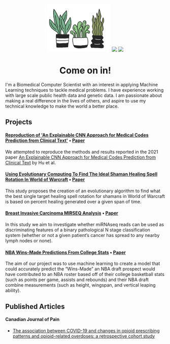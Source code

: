 
<div id="header" align="center">
  <img src="plants_rotated.gif" width="200"/>
  <img src="https://media.giphy.com/media/YYQ6sw8jt2HRxX4uVi/giphy.gif" width="200"/>
  <img src="https://media.giphy.com/media/n5KTUA0UTJxMVsMFoK/giphy.gif" width="200"/>
</div>

<h1 align="center">
  Come on in!
</h1>

I'm a Biomedical Computer Scientist with an interest in applying Machine Learning techniques to tackle medical problems. I have experience working with large scale public health data and genetic data. I am passionate about making a real difference in the lives of others, and aspire to use my technical knowledge to make the world a better place.

## Projects
#### [Reproduction of 'An Explainable CNN Approach for Medical Codes Prediction from Clinical Text'](https://github.com/Alan-Dimitriev/ReproducabilityStudyExplainableCNNs)  •  [Paper](https://github.com/Alan-Dimitriev/ReproducabilityStudyExplainableCNNs/blob/main/Report_Final.pdf)

We attempted to reproduce the methods and results reported in the 2021 paper [An Explainable CNN Approach for Medical Codes Prediction from Clinical Text](https://doi.org/10.1186/s12911-021-01615-6) by Hu et al.

#### [Using Evolutionary Computing To Find The Ideal Shaman Healing Spell Rotation In World of Warcraft](https://github.com/Alan-Dimitriev/EvolutionaryComputingWoWShaman)  •  [Paper](https://github.com/Alan-Dimitriev/EvolutionaryComputingWoWShaman/blob/main/CISC_851_FINAL_PROJECT.pdf)

This study proposes the creation of an evolutionary algorithm to find what the best single target healing spell rotation for shamans in World of Warcraft is based on percent healing generated over a given span of time.

#### [Breast Invasive Carcinoma MIRSEQ Analysis](https://github.com/Alan-Dimitriev/BICMA)  •  [Paper](https://github.com/Alan-Dimitriev/BICMA/blob/main/Breast_Invasive_Carcinoma_MIRSEQ_Analysis.pdf)
In this study we aim to investigate whether miRNAseq reads can be used as discriminating features of a binary pathological N stage classification system (whether or not a given patient’s cancer has spread to any nearby lymph nodes or none).

#### [NBA Wins-Made Predictions From College Stats](https://github.com/Alan-Dimitriev/NBA_WM_Predictions)  •  [Paper](https://github.com/Alan-Dimitriev/NBA_WM_Predictions/blob/main/NBA_Wins_Made_Report.pdf)
The aim of our project was to use machine learning to create a model that could accurately
predict the “Wins-Made” an NBA draft prospect would have contributed to an NBA roster based
off of their college basketball stats (such as points per game, assists and rebounds) and their NBA
draft combine measurements (such as height, wingspan, and vertical leaping ability). 



## Published Articles

#### Canadian Journal of Pain
- [The association between COVID-19 and changes in opioid prescribing patterns and opioid-related overdoses: a retrospective cohort study](https://doi.org/10.1080/24740527.2023.2176297)


